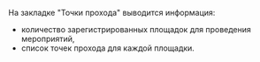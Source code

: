 На закладке "Точки прохода" выводится информация:  
- количество зарегистрированных площадок для проведения мероприятий,  
- список точек прохода для каждой площадки.  
